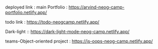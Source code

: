 deployed link :
 main Portfolio : https://arvind-neog-camp-portfolio.netlify.app/
 
 todo link : https://todo-neogcamp.netlify.app/
 
 Dark-light ::  https://dark-light-mode-neog-camp.netlify.app/
 
 teams-Object-oriented project : https://js-oops-neog-camp.netlify.app/